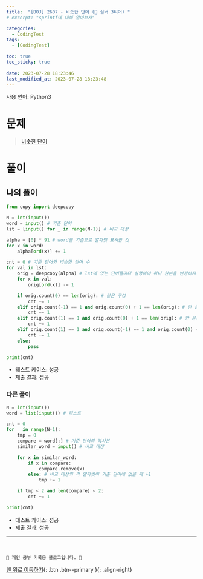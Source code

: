 ```yaml
---
title:  "[BOJ] 2607 - 비슷한 단어 (🥈 실버 3티어) "
# excerpt: "sprintf에 대해 알아보자"

categories:
  - CodingTest
tags:
  - [CodingTest]

toc: true
toc_sticky: true
 
date: 2023-07-28 18:23:46
last_modified_at: 2023-07-28 18:23:48
---
```


사용 언어: Python3

# 문제
> [비슷한 단어](https://www.acmicpc.net/problem/2607)

# 풀이
## 나의 풀이
```py
from copy import deepcopy

N = int(input())
word = input() # 기준 단어
lst = [input() for _ in range(N-1)] # 비교 대상

alpha = [0] * 91 # word를 기준으로 알파벳 표시한 것
for x in word:
    alpha[ord(x)] += 1

cnt = 0 # 기준 단어와 비슷한 단어 수
for val in lst:
    orig = deepcopy(alpha) # lst에 있는 단어들마다 실행해야 하니 원본을 변경하지 않도록 deepcopy
    for x in val:
        orig[ord(x)] -= 1

    if orig.count(0) == len(orig): # 같은 구성
        cnt += 1
    elif orig.count(-1) == 1 and orig.count(0) + 1 == len(orig): # 한 문자를 뺀 경우
        cnt += 1
    elif orig.count(1) == 1 and orig.count(0) + 1 == len(orig): # 한 문자를 더한 경우
        cnt += 1
    elif orig.count(1) == 1 and orig.count(-1) == 1 and orig.count(0) + 2 == len(orig): # 한 문자를 다른 문자로 바꾼 경우
        cnt += 1
    else:
        pass

print(cnt)
```
- 테스트 케이스: 성공
- 제출 결과: 성공

### 다른 풀이
```py
N = int(input())
word = list(input()) # 리스트

cnt = 0
for _ in range(N-1):
    tmp = 0
    compare = word[:] # 기준 단어의 복사본
    similar_word = input() # 비교 대상

    for x in similar_word:
        if x in compare:
            compare.remove(x)
        else: # 비교 대상의 각 알파벳이 기준 단어에 없을 때 +1
            tmp += 1

    if tmp < 2 and len(compare) < 2:
        cnt += 1

print(cnt)
```
- 테스트 케이스: 성공
- 제출 결과: 성공








***
<br>


    💛 개인 공부 기록용 블로그입니다. 👻

[맨 위로 이동하기](#){: .btn .btn--primary }{: .align-right}